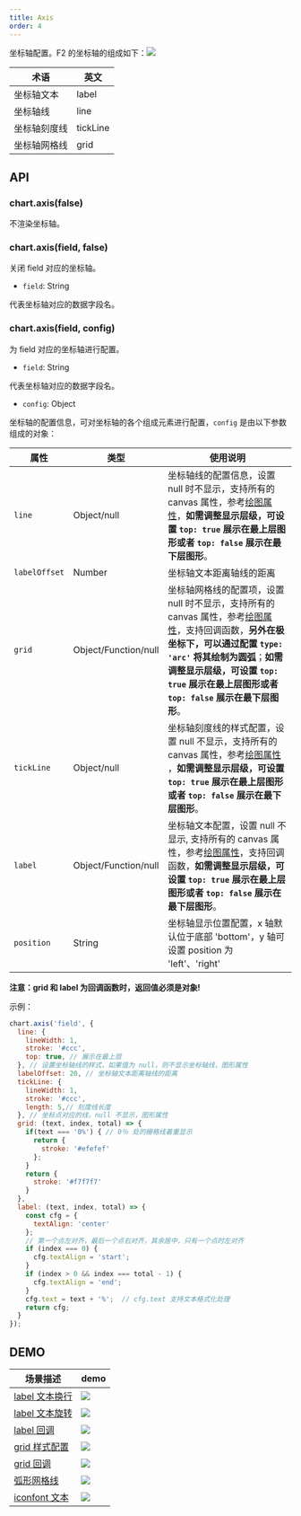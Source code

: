 ```yaml
---
title: Axis
order: 4
---
```


坐标轴配置。F2 的坐标轴的组成如下：![](https://gw.alipayobjects.com/zos/rmsportal/YhhBplZmzxzwvUBeEvPE.png#width=500)

| **术语** | **英文** |
| --- | --- |
| 坐标轴文本 | label |
| 坐标轴线 | line |
| 坐标轴刻度线 | tickLine |
| 坐标轴网格线 | grid |


## API

### chart.axis(false)

不渲染坐标轴。

### chart.axis(field, false)

关闭 field 对应的坐标轴。

- `field`: String


代表坐标轴对应的数据字段名。

### chart.axis(field, config)

为 field 对应的坐标轴进行配置。

- `field`: String


代表坐标轴对应的数据字段名。

- `config`: Object


坐标轴的配置信息，可对坐标轴的各个组成元素进行配置，`config` 是由以下参数组成的对象：

| **属性** | **类型** | **使用说明** |
| --- | --- | --- |
| `line` | Object/null | 坐标轴线的配置信息，设置 null 时不显示，支持所有的 canvas 属性，参考[绘图属性](https://www.yuque.com/antv/f2/canvas)，**如需调整显示层级，可设置 `top: true` 展示在最上层图形或者 `top: false` 展示在最下层图形**。 |
| `labelOffset` | Number | 坐标轴文本距离轴线的距离 |
| `grid` | Object/Function/null | 坐标轴网格线的配置项，设置 null 时不显示，支持所有的 canvas 属性，参考[绘图属性](https://www.yuque.com/antv/f2/canvas)，支持回调函数，**另外在极坐标下，可以通过配置 `type: 'arc'` 将其绘制为圆弧**；**如需调整显示层级，可设置 `top: true` 展示在最上层图形或者 `top: false` 展示在最下层图形**。 |
| `tickLine` | Object/null | 坐标轴刻度线的样式配置，设置 null 不显示，支持所有的 canvas 属性，参考[绘图属性](https://www.yuque.com/antv/f2/canvas) ，**如需调整显示层级，可设置 `top: true` 展示在最上层图形或者 `top: false` 展示在最下层图形**。 |
| `label` | Object/Function/null | 坐标轴文本配置，设置 null 不显示, 支持所有的 canvas 属性，参考[绘图属性](https://www.yuque.com/antv/f2/canvas)，支持回调函数，**如需调整显示层级，可设置 `top: true` 展示在最上层图形或者 `top: false` 展示在最下层图形**。 |
| `position` | String | 坐标轴显示位置配置，x 轴默认位于底部 'bottom'，y 轴可设置 position 为 'left'、'right' |


**注意：grid 和 label 为回调函数时，返回值必须是对象!**

示例：

```javascript
chart.axis('field', {
  line: {
    lineWidth: 1,
    stroke: '#ccc',
    top: true, // 展示在最上层
  }, // 设置坐标轴线的样式，如果值为 null，则不显示坐标轴线，图形属性
  labelOffset: 20, // 坐标轴文本距离轴线的距离
  tickLine: {
    lineWidth: 1,
    stroke: '#ccc',
    length: 5,// 刻度线长度
  }, // 坐标点对应的线，null 不显示，图形属性
  grid: (text, index, total) => {
    if(text === '0%') { // 0％ 处的栅格线着重显示
      return {
        stroke: '#efefef'
      };
    }
    return {
      stroke: '#f7f7f7'
    }
  },
  label: (text, index, total) => {
    const cfg = {
      textAlign: 'center'
    };
    // 第一个点左对齐，最后一个点右对齐，其余居中，只有一个点时左对齐
    if (index === 0) {
      cfg.textAlign = 'start';
    }
    if (index > 0 && index === total - 1) {
      cfg.textAlign = 'end';
    }
    cfg.text = text + '%';  // cfg.text 支持文本格式化处理
    return cfg;
  }
});
```

## DEMO
| 场景描述 | demo |
| --- | --- |
| [label 文本换行](/en/examples/component/axis#break-line) | ![](https://gw.alipayobjects.com/zos/rmsportal/DEwVBFoGLbnMrwHxauyp.png#width=) |
| [label 文本旋转](/en/examples/component/axis#rotate) | ![](https://gw.alipayobjects.com/zos/rmsportal/aZQMEqhJsZrHBPVvfwVu.png#width=) |
| [label 回调](/en/examples/component/axis#label-callback) | ![](https://gw.alipayobjects.com/zos/rmsportal/JNURaLRrBdyAFOgatkwO.png#width=) |
| [grid 样式配置](/en/examples/component/axis#grid) | ![](https://gw.alipayobjects.com/zos/rmsportal/WgyBJAgRVIwsjaIyPhvA.png#width=) |
| [grid 回调](/en/examples/component/axis#grid-callback) | ![](https://gw.alipayobjects.com/zos/rmsportal/dWXDCtnpVQFhvhtgSmWy.png#width=) |
| [弧形网格线](/en/examples/component/axis#circle-grid) | ![](https://gw.alipayobjects.com/zos/rmsportal/CnTYvcQBFcUeWmcKutse.png#width=) |
| [iconfont 文本](/en/examples/component/axis#iconfont) | ![](https://gw.alipayobjects.com/zos/rmsportal/wBAMqyEGjiKXvVfkAzSr.png#width=) |



